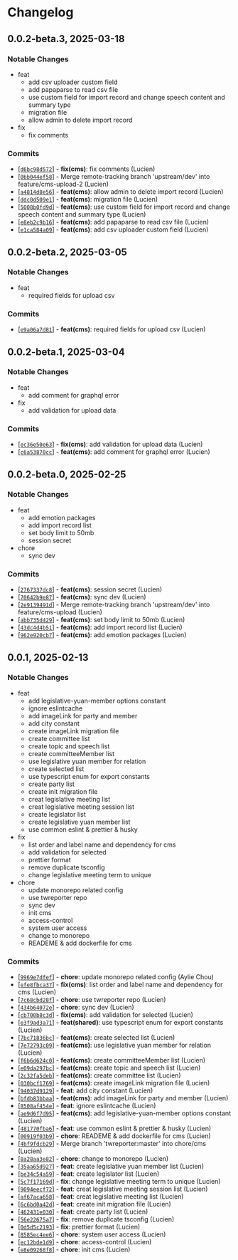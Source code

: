 # Changelog

## 0.0.2-beta.3, 2025-03-18

### Notable Changes

- feat
  - add csv uploader custom field
  - add papaparse to read csv file
  - use custom field for import record and change speech content and summary type
  - migration file
  - allow admin to delete import record
- fix
  - fix comments

### Commits

- [[`d6bc98d572`](https://github.com/twreporter/congress-dashboard-monorepo/commit/d6bc98d572)] - **fix(cms)**: fix comments (Lucien)
- [[`0bb044ef58`](https://github.com/twreporter/congress-dashboard-monorepo/commit/0bb044ef58)] - Merge remote-tracking branch 'upstream/dev' into feature/cms-upload-2 (Lucien)
- [[`a4814d8e56`](https://github.com/twreporter/congress-dashboard-monorepo/commit/a4814d8e56)] - **feat(cms)**: allow admin to delete import record (Lucien)
- [[`ddc0d509e1`](https://github.com/twreporter/congress-dashboard-monorepo/commit/ddc0d509e1)] - **feat(cms)**: migration file (Lucien)
- [[`5008b0fd9d`](https://github.com/twreporter/congress-dashboard-monorepo/commit/5008b0fd9d)] - **feat(cms)**: use custom field for import record and change speech content and summary type (Lucien)
- [[`e8eb2c9b16`](https://github.com/twreporter/congress-dashboard-monorepo/commit/e8eb2c9b16)] - **feat(cms)**: add papaparse to read csv file (Lucien)
- [[`e1ca584a09`](https://github.com/twreporter/congress-dashboard-monorepo/commit/e1ca584a09)] - **feat(cms)**: add csv uploader custom field (Lucien)

## 0.0.2-beta.2, 2025-03-05

### Notable Changes

- feat
  - required fields for upload csv

### Commits

- [[`e9a06a7d81`](https://github.com/twreporter/congress-dashboard-monorepo/commit/e9a06a7d81)] - **feat(cms)**: required fields for upload csv (Lucien)

## 0.0.2-beta.1, 2025-03-04

### Notable Changes

- feat
  - add comment for graphql error
- fix
  - add validation for upload data

### Commits

- [[`ec36e50e63`](https://github.com/twreporter/congress-dashboard-monorepo/commit/ec36e50e63)] - **fix(cms)**: add validation for upload data (Lucien)
- [[`c6a53870cc`](https://github.com/twreporter/congress-dashboard-monorepo/commit/c6a53870cc)] - **feat(cms)**: add comment for graphql error (Lucien)

## 0.0.2-beta.0, 2025-02-25

### Notable Changes

- feat
  - add emotion packages
  - add import record list
  - set body limit to 50mb
  - session secret
- chore
  - sync dev

### Commits

- [[`2767337dc8`](https://github.com/twreporter/congress-dashboard-monorepo/commit/2767337dc8)] - **feat(cms)**: session secret (Lucien)
- [[`70642b9e87`](https://github.com/twreporter/congress-dashboard-monorepo/commit/70642b9e87)] - **feat(cms)**: sync dev (Lucien)
- [[`2e9139491d`](https://github.com/twreporter/congress-dashboard-monorepo/commit/2e9139491d)] - Merge remote-tracking branch 'upstream/dev' into feature/cms-upload (Lucien)
- [[`abb735d429`](https://github.com/twreporter/congress-dashboard-monorepo/commit/abb735d429)] - **feat(cms)**: set body limit to 50mb (Lucien)
- [[`43dc4d4b51`](https://github.com/twreporter/congress-dashboard-monorepo/commit/43dc4d4b51)] - **feat(cms)**: add import record list (Lucien)
- [[`962e920cb7`](https://github.com/twreporter/congress-dashboard-monorepo/commit/962e920cb7)] - **feat(cms)**: add emotion packages (Lucien)

## 0.0.1, 2025-02-13

### Notable Changes

- feat
  - add legislative-yuan-member options constant
  - ignore eslintcache
  - add imageLink for party and member
  - add city constant
  - create imageLink migration file
  - create committee list
  - create topic and speech list
  - create committeeMember list
  - use legislative yuan member for relation
  - create selected list
  - use typescript enum for export constants
  - create party list
  - create init migration file
  - creat legislative meeting list
  - creat legislative meeting session list
  - create legislator list
  - create legislative yuan member list
  - use common eslint & prettier & husky
- fix
  - list order and label name and dependency for cms
  - add validation for selected
  - prettier format
  - remove duplicate tsconfig
  - change legislative meeting term to unique
- chore
  - update monorepo related config
  - use twreporter repo
  - sync dev
  - init cms
  - access-control
  - system user access
  - change to monorepo
  - READEME & add dockerfile for cms

### Commits

- [[`9969e7dfef`](https://github.com/twreporter/congress-dashboard-monorepo/commit/9969e7dfef)] - **chore**: update monorepo related config (Aylie Chou)
- [[`efe8fbca37`](https://github.com/twreporter/congress-dashboard-monorepo/commit/efe8fbca37)] - **fix(cms)**: list order and label name and dependency for cms (Lucien)
- [[`7c68cbd28f`](https://github.com/twreporter/congress-dashboard-monorepo/commit/7c68cbd28f)] - **chore**: use twreporter repo (Lucien)
- [[`434b64072e`](https://github.com/twreporter/congress-dashboard-monorepo/commit/434b64072e)] - **chore**: sync dev (Lucien)
- [[`cb700b8c3d`](https://github.com/twreporter/congress-dashboard-monorepo/commit/cb700b8c3d)] - **fix(cms)**: add validation for selected (Lucien)
- [[`e3f9ad3a71`](https://github.com/twreporter/congress-dashboard-monorepo/commit/e3f9ad3a71)] - **feat(shared)**: use typescript enum for export constants (Lucien)
- [[`7bc71836bc`](https://github.com/twreporter/congress-dashboard-monorepo/commit/7bc71836bc)] - **feat(cms)**: create selected list (Lucien)
- [[`7e72793c09`](https://github.com/twreporter/congress-dashboard-monorepo/commit/7e72793c09)] - **feat(cms)**: use legislative yuan member for relation (Lucien)
- [[`f6b6d624c0`](https://github.com/twreporter/congress-dashboard-monorepo/commit/f6b6d624c0)] - **feat(cms)**: create committeeMember list (Lucien)
- [[`e09da297bc`](https://github.com/twreporter/congress-dashboard-monorepo/commit/e09da297bc)] - **feat(cms)**: create topic and speech list (Lucien)
- [[`2c32fa5deb`](https://github.com/twreporter/congress-dashboard-monorepo/commit/2c32fa5deb)] - **feat(cms)**: create committee list (Lucien)
- [[`030bcf1769`](https://github.com/twreporter/congress-dashboard-monorepo/commit/030bcf1769)] - **feat(cms)**: create imageLink migration file (Lucien)
- [[`94037d9129`](https://github.com/twreporter/congress-dashboard-monorepo/commit/94037d9129)] - **feat**: add city constant (Lucien)
- [[`bfdb83bbaa`](https://github.com/twreporter/congress-dashboard-monorepo/commit/bfdb83bbaa)] - **feat(cms)**: add imageLink for party and member (Lucien)
- [[`8508af454e`](https://github.com/twreporter/congress-dashboard-monorepo/commit/8508af454e)] - **feat**: ignore eslintcache (Lucien)
- [[`ae9d6f7d95`](https://github.com/twreporter/congress-dashboard-monorepo/commit/ae9d6f7d95)] - **feat(cms)**: add legislative-yuan-member options constant (Lucien)
- [[`481770fba6`](https://github.com/twreporter/congress-dashboard-monorepo/commit/481770fba6)] - **feat**: use common eslint & prettier & husky (Lucien)
- [[`00919f03b9`](https://github.com/twreporter/congress-dashboard-monorepo/commit/00919f03b9)] - **chore**: READEME & add dockerfile for cms (Lucien)
- [[`4bf9fdcb29`](https://github.com/twreporter/congress-dashboard-monorepo/commit/4bf9fdcb29)] - Merge branch 'twreporter:master' into chore/cms (Lucien)
- [[`8a28aa3e82`](https://github.com/twreporter/congress-dashboard-monorepo/commit/8a28aa3e82)] - **chore**: change to monorepo (Lucien)
- [[`35aa65d927`](https://github.com/twreporter/congress-dashboard-monorepo/commit/35aa65d927)] - **feat**: create legislative yuan member list (Lucien)
- [[`be34c54a59`](https://github.com/twreporter/congress-dashboard-monorepo/commit/be34c54a59)] - **feat**: create legislator list (Lucien)
- [[`5c7f17169d`](https://github.com/twreporter/congress-dashboard-monorepo/commit/5c7f17169d)] - **fix**:  change legislative meeting term to unique (Lucien)
- [[`9094eecf72`](https://github.com/twreporter/congress-dashboard-monorepo/commit/9094eecf72)] - **feat**: creat legislative meeting session list (Lucien)
- [[`af67aca658`](https://github.com/twreporter/congress-dashboard-monorepo/commit/af67aca658)] - **feat**: creat legislative meeting list (Lucien)
- [[`6c6bd0a42d`](https://github.com/twreporter/congress-dashboard-monorepo/commit/6c6bd0a42d)] - **feat**: create init migration file (Lucien)
- [[`462431e030`](https://github.com/twreporter/congress-dashboard-monorepo/commit/462431e030)] - **feat**: create party list (Lucien)
- [[`56e22675a7`](https://github.com/twreporter/congress-dashboard-monorepo/commit/56e22675a7)] - **fix**: remove duplicate tsconfig (Lucien)
- [[`0d5d5c2193`](https://github.com/twreporter/congress-dashboard-monorepo/commit/0d5d5c2193)] - **fix**: prettier format (Lucien)
- [[`8585ec4ee6`](https://github.com/twreporter/congress-dashboard-monorepo/commit/8585ec4ee6)] - **chore**: system user access (Lucien)
- [[`ec12bde1d9`](https://github.com/twreporter/congress-dashboard-monorepo/commit/ec12bde1d9)] - **chore**: access-control (Lucien)
- [[`e8e09268f8`](https://github.com/twreporter/congress-dashboard-monorepo/commit/e8e09268f8)] - **chore**: init cms (Lucien)

